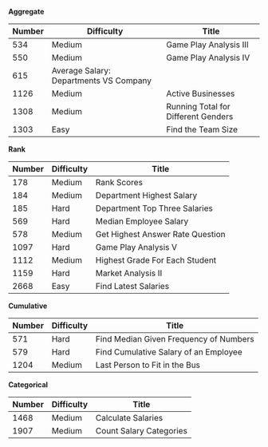 **Aggregate**

| Number| Difficulty |Title|
| ---   | ---        | --- |
|534|Medium|Game Play Analysis III|
|550|Medium|Game Play Analysis IV|
|615|Average Salary: Departments VS Company|
|1126|Medium|Active Businesses|
|1308|Medium|Running Total for Different Genders|
|1303|Easy|Find the Team Size|

**Rank**

| Number| Difficulty |Title|
| ---   | ---        | --- |
|178|Medium|Rank Scores|
|184|Medium|Department Highest Salary|
|185|Hard|Department Top Three Salaries|
|569|Hard|Median Employee Salary|
|578|Medium|Get Highest Answer Rate Question|
|1097|Hard|Game Play Analysis V|
|1112|Medium|Highest Grade For Each Student|
|1159|Hard|Market Analysis II|
|2668|Easy|Find Latest Salaries|

**Cumulative**

| Number| Difficulty |Title|
| ---   | ---        | --- |
|571|Hard|Find Median Given Frequency of Numbers|
|579|Hard|Find Cumulative Salary of an Employee|
|1204|Medium|Last Person to Fit in the Bus|

**Categorical**

| Number| Difficulty |Title|
| ---   | ---        | --- |
|1468|Medium|Calculate Salaries|
|1907|Medium|Count Salary Categories|

